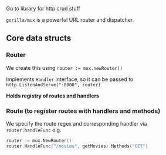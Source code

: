 
Go to library for http crud stuff

`gorilla/mux` is a powerful URL router and dispatcher.

## Core data structs

### Router

We create this using `router := mux.newRouter()`

Implements `Handler` interface, so it can be passed to `http.ListenAndServe(":8000", router)`

**Holds registry of routes and handlers**

### Route (to register routes with handlers and methods)

We specify the route regex and corresponding handler via `router.handleFunc` 
e.g. 
```go
router := mux.NewRouter()
router.HandleFunc("/movies", getMovies).Methods("GET")
```




